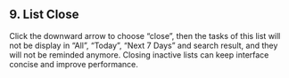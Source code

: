## 9. List Close
Click the downward arrow to choose “close”, then the tasks of this list will not be display in “All”, “Today”, “Next 7 Days” and search result, and they will not be reminded anymore. Closing inactive lists can keep interface concise and improve performance.

